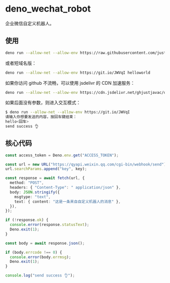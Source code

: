 # deno_wechat_robot

企业微信自定义机器人。

## 使用

```bash
deno run --allow-net --allow-env https://raw.githubusercontent.com/justjavac/deno_wechat_robot/main/mod.ts helloworld
```

或者短域名版：

```bash
deno run --allow-net --allow-env https://git.io/JWVqI helloworld
```

如果你访问 github 不流畅，可以使用 jsdelivr 的 CDN 加速服务：

```bash
deno run --allow-net --allow-env https://cdn.jsdelivr.net/ghjustjavac/deno_wechat_robot/mod.ts helloworld
```

如果后面没有参数，则进入交互模式：

```bash
$ deno run --allow-net --allow-env https://git.io/JWVqI
请输入你想要发送的内容，按回车键结束：
hello<回车>
send success 👌
```

## 核心代码

```ts
const access_token = Deno.env.get("ACCESS_TOKEN");

const url = new URL("https://qyapi.weixin.qq.com/cgi-bin/webhook/send");
url.searchParams.append("key", key);

const response = await fetch(url, {
  method: "POST",
  headers: { "Content-Type": " application/json" },
  body: JSON.stringify({
    msgtype: "text",
    text: { content: "这是一条来自自定义机器人的消息" },
  }),
});

if (!response.ok) {
  console.error(response.statusText);
  Deno.exit(1);
}

const body = await response.json();

if (body.errcode !== 0) {
  console.error(body.errmsg);
  Deno.exit(1);
}

console.log("send success 👌");
```
